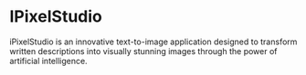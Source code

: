 # IPixelStudio
iPixelStudio is an innovative text-to-image application designed to transform written descriptions into visually stunning images through the power of artificial intelligence.
